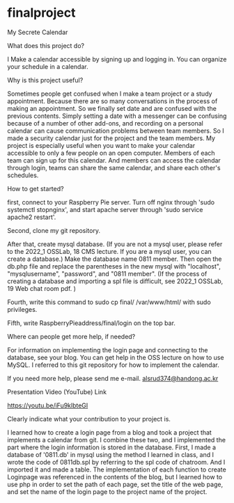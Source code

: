# finalproject

My Secrete Calendar

What does this project do?

  I Make a calendar accessible by signing up and logging in.
You can organize your schedule in a calendar. 



Why is this project useful? 

  Sometimes people get confused when I make a team project or a study appointment. Because there are so many conversations in the process of making an appointment. So we finally set date and are confused with the previous contents.
Simply setting a date with a messenger can be confusing because of a number of other add-ons, and recording on a personal calendar can cause communication problems between team members. So I made a security calendar just for the project and the team members.
   My project is especially useful when you want to make your calendar accessible to only a few people on an open computer.
Members of each team can sign up for this calendar. And members can access the calendar through login, teams can share the same calendar, and share each other's schedules.


How to get started?

  first, connect to your Raspberry Pie server. 
      Turn off nginx through 'sudo systemctl stopnginx', and start apache server through 'sudo service apache2 restart'. 
  
  Second, clone my git repository. 
  
  After that, create mysql database. 
  (If you are not a mysql user, please refer to the 2022_1 OSSLab, 18 CMS lecture. If you are a mysql user, you can create a database.)
      Make the database name 0811 member.
      Then open the db.php file and replace the parentheses in the new mysql with "localhost", "mysqlusername", "password", and "0811 member". 
  (If the process of creating a database and importing a spl file is difficult, see 2022_1 OSSLab, 19 Web chat room pdf. )
  
  Fourth, write this command to sudo cp final/ /var/www/html/ with sudo privileges.
  
  Fifth, write RaspberryPieaddress/final/login on the top bar.


Where can people get more help, if needed? 
  
  For information on implementing the login page and connecting to the database, see your blog.
You can get help in the OSS lecture on how to use MySQL.
I referred to this git repository for how to implement the calendar.

  If you need more help, please send me e-mail. alsrud374@handong.ac.kr

Presentation Video (YouTube) Link

https://youtu.be/iFu9klbteGI



Clearly indicate what your contribution to your project is.

  I learned how to create a login page from a blog and took a project that implements a calendar from git. I combine these two, and I implemented the part where the login information is stored in the database.
  First, I made a database of '0811.db' in mysql using the method I learned in class, and I wrote the code of 0811db.spl by referring to the spl code of chatroom. And I imported it and made a table. 
The implementation of each function to create Loginpage was referenced in the contents of the blog, but I learned how to use php in order to set the path of each page, set the title of the web page, and set the name of the login page to the project name of the project.
